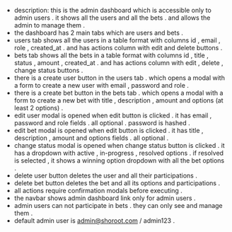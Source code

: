 - description: this is the admin dashboard which is accessible only to admin users . it shows all the users and all the bets . and allows the admin to manage them .
- the dashboard has 2 main tabs which are users and bets .
- users tab shows all the users in a table format with columns id , email , role , created_at . and has actions column with edit and delete buttons .
- bets tab shows all the bets in a table format with columns id , title , status , amount , created_at . and has actions column with edit , delete , change status buttons .
- there is a create user button in the users tab . which opens a modal with a form to create a new user with email , password and role .
- there is a create bet button in the bets tab . which opens a modal with a form to create a new bet with title , description , amount and options (at least 2 options) .
- edit user modal is opened when edit button is clicked . it has email , password and role fields . all optional . password is hashed .
- edit bet modal is opened when edit button is clicked . it has title , description , amount and options fields . all optional .
- change status modal is opened when change status button is clicked . it has a dropdown with active , in-progress , resolved options . if resolved is selected , it shows a winning option dropdown with all the bet options .
- delete user button deletes the user and all their participations .
- delete bet button deletes the bet and all its options and participations .
- all actions require confirmation modals before executing .
- the navbar shows admin dashboard link only for admin users .
- admin users can not participate in bets . they can only see and manage them .
- default admin user is admin@shoroot.com / admin123 .
